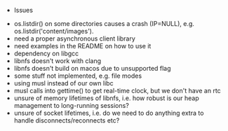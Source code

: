 * Issues

- os.listdir() on some directories causes a crash (IP=NULL), e.g. os.listdir('content/images').
- need a proper asynchronous client library
- need examples in the README on how to use it
- dependency on libgcc
- libnfs doesn't work with clang
- libnfs doesn't build on macos due to unsupported flag
- some stuff not implemented, e.g. file modes
- using musl instead of our own libc
- musl calls into gettime() to get real-time clock, but we don't have an rtc
- unsure of memory lifetimes of libnfs, i.e. how robust is our heap management to long-running sessions?
- unsure of socket lifetimes, i.e. do we need to do anything extra to handle disconnects/reconnects etc?
